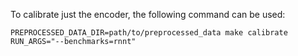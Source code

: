 To calibrate just the encoder, the following command can be used:

```
PREPROCESSED_DATA_DIR=path/to/preprocessed_data make calibrate RUN_ARGS="--benchmarks=rnnt"
```
